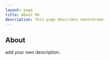 ```yaml
---
layout: page
title: About Me
description: This page describes monochrome.
---
```

## About

add your own description.
